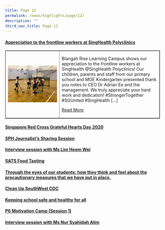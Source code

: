 ```yaml
---
title: Page 12
permalink: /news/highlights/page/12/
description: ""
third_nav_title: Page 12
---
```

<h4><strong><a href="/2020/03/11/appreciation-to-the-frontline-workers-at-singhealth-polyclinics/" rel="bookmark">Appreciation to the frontline workers at SingHealth Polyclinics</a></strong></h4>
<table style="border-collapse: collapse; width: 100%;" border="1">
<tbody>
<tr>
<td style="width: 35%;"><a href="/2020/03/11/appreciation-to-the-frontline-workers-at-singhealth-polyclinics/"><img src="/images/131.jpeg"></a></td>
<td style="width: 65%;">
<p>Blangah Rise Learning Campus shows our appreciation to the frontline workers at SingHealth @SingHealth Polyclinics! Our children, parents and staff from our primary school and MOE Kindergarten presented thank you notes to CEO Dr Adrian Ee and the management. We truly appreciate your hard work and dedication! #StrongerTogether #SGUnited #SingHealth […]</p>
<p><a href="/2020/03/11/appreciation-to-the-frontline-workers-at-singhealth-polyclinics/">Read More</a></p>
</td>
</tr>
</tbody>
</table>

<h4><strong><a href="/2020/03/10/singapore-red-cross-grateful-hearts-day-2020/" rel="bookmark">Singapore Red Cross Grateful Hearts Day 2020</a></strong></h4>

<h4><strong><a href="/2020/03/04/sph-journalists-sharing-session/" rel="bookmark">SPH Journalist&rsquo;s Sharing Session</a></strong></h4>

<h4><strong><a href="/2020/03/04/interview-session-with-ms-lim-heem-wei/" rel="bookmark">Interview session with Ms Lim Heem Wei</a></strong></h4>

<h4><strong><a href="/2020/02/26/sats-food-tasting/" rel="bookmark">SATS Food Tasting</a></strong></h4>

<h4><strong><a href="/2020/02/26/through-the-eyes-of-our-students/">Through the eyes of our students: how they think and feel about the precautionary measures that we have put in place.</a></strong></h4>

<h4><strong><a href="/2020/02/17/clean-up-southwest/">Clean Up SouthWest CDC</a></strong></h4>

<h4><strong><a href="/2020/02/13/keeping-school-safe-and-healthy-for-all/">Keeping school safe and healthy for all</a></strong></h4>

<h4><strong><a href="/2020/02/04/p6-motivation-camp-session-1/">P6 Motivation Camp (Session 1)</a></strong></h4>

<h4><strong><a href="/2020/01/22/interview-session-with-ms-nur-syahidah-alim/" rel="bookmark">Interview session with Ms Nur Syahidah Alim</a></strong></h4>